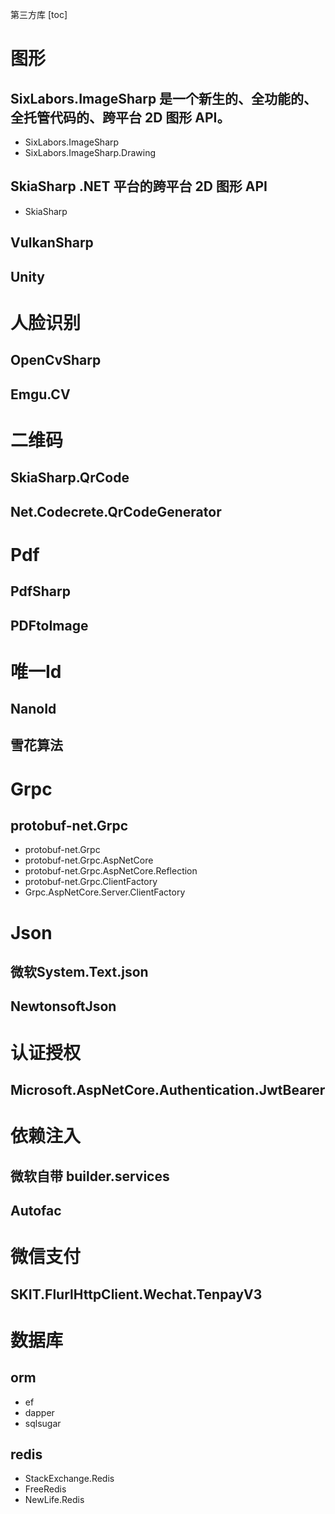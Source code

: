 第三方库
[toc]

# 图形
## SixLabors.ImageSharp 是一个新生的、全功能的、全托管代码的、跨平台 2D 图形 API。
- SixLabors.ImageSharp
- SixLabors.ImageSharp.Drawing

## SkiaSharp .NET 平台的跨平台 2D 图形 API
- SkiaSharp

## VulkanSharp

## Unity

# 人脸识别
## OpenCvSharp

## Emgu.CV

# 二维码
## SkiaSharp.QrCode

## Net.Codecrete.QrCodeGenerator

# Pdf
## PdfSharp

## PDFtoImage

# 唯一Id
## NanoId

## 雪花算法

# Grpc
## protobuf-net.Grpc
- protobuf-net.Grpc
- protobuf-net.Grpc.AspNetCore
- protobuf-net.Grpc.AspNetCore.Reflection
- protobuf-net.Grpc.ClientFactory
- Grpc.AspNetCore.Server.ClientFactory

# Json
## 微软System.Text.json

## NewtonsoftJson

# 认证授权
## Microsoft.AspNetCore.Authentication.JwtBearer

# 依赖注入
## 微软自带 builder.services

## Autofac

# 微信支付
## SKIT.FlurlHttpClient.Wechat.TenpayV3

# 数据库
## orm
- ef
- dapper
- sqlsugar

## redis
- StackExchange.Redis
- FreeRedis
- NewLife.Redis


